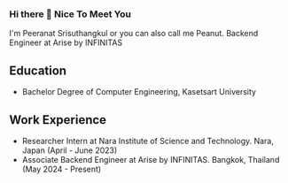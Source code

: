 ### Hi there 👋 Nice To Meet You
  I'm Peeranat Srisuthangkul or you can also call me Peanut. Backend Engineer at Arise by INFINITAS
  
<!--
**peeranat45/peeranat45** is a ✨ _special_ ✨ repository because its `README.md` (this file) appears on your GitHub profile.

Here are some ideas to get you started:

- 🔭 I’m currently working on ...
- 🌱 I’m currently learning ...
- 👯 I’m looking to collaborate on ...
- 🤔 I’m looking for help with ...
- 💬 Ask me about ...
- 📫 How to reach me: ...
- 😄 Pronouns: ...
- ⚡ Fun fact: ...
-->
## Education
- Bachelor Degree of Computer Engineering, Kasetsart University

## Work Experience
- Researcher Intern at Nara Institute of Science and Technology. Nara, Japan (April - June 2023)
- Associate Backend Engineer at Arise by INFINITAS. Bangkok, Thailand (May 2024 - Present)

